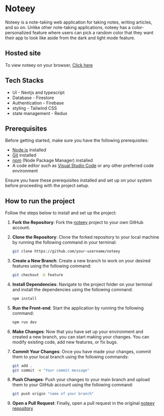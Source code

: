 # Noteey
Noteey is a note-taking web application for taking notes, writing articles, and so on.
Unlike other note-taking applications, noteey has a color-personalized feature where users can pick a random color that they want their app to look like aside from the dark and light mode feature.

## Hosted site 

To view noteey on your browser, <a href="https://noteeey.vercel.app/">Click here</a> 

## Tech Stacks 

- UI - Nextjs and typescript 
- Database - Firestore 
- Authentication - Firebase
- styling - Tailwind CSS
- state management - Redux 

## Prerequisites

Before getting started, make sure you have the following prerequisites:

- [Node.js](https://nodejs.org) installed
- [Git](https://git-scm.com) installed
- [npm](https://www.npmjs.com) (Node Package Manager) installed
- A code editor such as [Visual Studio Code](https://code.visualstudio.com) or any other preferred code environment

Ensure you have these prerequisites installed and set up on your system before proceeding with the project setup.

## How to run the project

Follow the steps below to install and set up the project:

1. **Fork the Repository**: Fork the [noteey](https://github.com/preshpi/noteey) project to your own GitHub account.

2. **Clone the Repository**: Clone the forked repository to your local machine by running the following command in your terminal:

   ```bash
   git clone https://github.com/your-username/noteey
   ```

3. **Create a New Branch**: Create a new branch to work on your desired features using the following command:

   ```bash
   git checkout -b feature
   ```

4. **Install Dependencies**: Navigate to the project folder on your terminal and install the dependencies using the following command:

   ```bash
   npm install
   ```

5. **Run the Front-end**: Start the application by running the following command:

   ```bash
   npm run dev
   ```

6. **Make Changes**: Now that you have set up your environment and created a new branch, you can start making your changes. You can modify existing code, add new features, or fix bugs.

7. **Commit Your Changes**: Once you have made your changes, commit them to your local branch using the following commands:

   ```bash
   git add .
   git commit -m "Your commit message"
   ```

8. **Push Changes**: Push your changes to your main branch and upload them to your GitHub account using the following command:

   ```bash
   git push origin "name of your branch"
   ```

9. **Open a Pull Request**: Finally, open a pull request in the original [noteey repository](https://github.com/preshpi/noteey/pulls)
